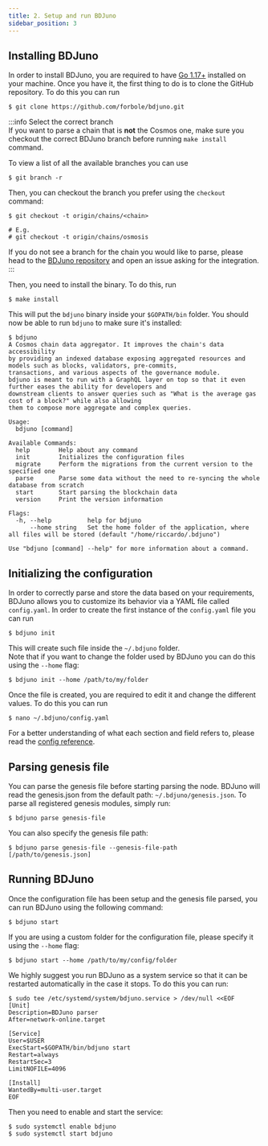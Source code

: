 ```yaml
---
title: 2. Setup and run BDJuno
sidebar_position: 3
---
```



## Installing BDJuno
In order to install BDJuno, you are required to have [Go 1.17+](https://golang.org/dl/) installed on your machine. Once you have it, the first thing to do is to clone the GitHub repository. To do this you can run

```shell
$ git clone https://github.com/forbole/bdjuno.git
```

:::info Select the correct branch  
If you want to parse a chain that is **not** the Cosmos one, make sure you checkout the correct BDJuno branch before running `make install` command.

To view a list of all the available branches you can use

```shell
$ git branch -r
```

Then, you can checkout the branch you prefer using the `checkout` command:

```shell
$ git checkout -t origin/chains/<chain>

# E.g.
# git checkout -t origin/chains/osmosis
```

If you do not see a branch for the chain you would like to parse, please head to the [BDJuno repository](https://github.com/forbole/bdjuno/) and open an issue asking for the integration. 
:::

Then, you need to install the binary. To do this, run

```shell
$ make install
```

This will put the `bdjuno` binary inside your `$GOPATH/bin` folder. You should now be able to run `bdjuno` to make sure it's installed:

```shell
$ bdjuno
A Cosmos chain data aggregator. It improves the chain's data accessibility
by providing an indexed database exposing aggregated resources and models such as blocks, validators, pre-commits, 
transactions, and various aspects of the governance module. 
bdjuno is meant to run with a GraphQL layer on top so that it even further eases the ability for developers and
downstream clients to answer queries such as "What is the average gas cost of a block?" while also allowing
them to compose more aggregate and complex queries.

Usage:
  bdjuno [command]

Available Commands:
  help        Help about any command
  init        Initializes the configuration files
  migrate     Perform the migrations from the current version to the specified one
  parse       Parse some data without the need to re-syncing the whole database from scratch
  start       Start parsing the blockchain data
  version     Print the version information

Flags:
  -h, --help          help for bdjuno
      --home string   Set the home folder of the application, where all files will be stored (default "/home/riccardo/.bdjuno")

Use "bdjuno [command] --help" for more information about a command.
```

## Initializing the configuration
In order to correctly parse and store the data based on your requirements, BDJuno allows you to customize its behavior via a YAML file called `config.yaml`. In order to create the first instance of the `config.yaml` file you can run

```shell
$ bdjuno init
```

This will create such file inside the `~/.bdjuno` folder.  
Note that if you want to change the folder used by BDJuno you can do this using the `--home` flag:

```shell
$ bdjuno init --home /path/to/my/folder
```

Once the file is created, you are required to edit it and change the different values. To do this you can run

```shell
$ nano ~/.bdjuno/config.yaml
```

For a better understanding of what each section and field refers to, please read the [config reference](config/config.md).

## Parsing genesis file
You can parse the genesis file before starting parsing the node. BDJuno will read the genesis.json from the default path: `~/.bdjuno/genesis.json`.
To parse all registered genesis modules, simply run:

```shell
$ bdjuno parse genesis-file
```

You can also specify the genesis file path:

```shell
$ bdjuno parse genesis-file --genesis-file-path [/path/to/genesis.json]
```

## Running BDJuno
Once the configuration file has been setup and the genesis file parsed, you can run BDJuno using the following command:

```shell
$ bdjuno start
```

If you are using a custom folder for the configuration file, please specify it using the `--home` flag:


```shell
$ bdjuno start --home /path/to/my/config/folder
```

We highly suggest you run BDJuno as a system service so that it can be restarted automatically in the case it stops. To do this you can run:

```shell
$ sudo tee /etc/systemd/system/bdjuno.service > /dev/null <<EOF
[Unit]
Description=BDJuno parser
After=network-online.target

[Service]
User=$USER
ExecStart=$GOPATH/bin/bdjuno start
Restart=always
RestartSec=3
LimitNOFILE=4096

[Install]
WantedBy=multi-user.target
EOF
```

Then you need to enable and start the service:

```shell
$ sudo systemctl enable bdjuno
$ sudo systemctl start bdjuno
```
